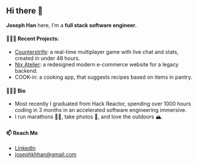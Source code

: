 ## Hi there 👋

**Joseph Han** here, I'm a **full stack software engineer.**

#### 👨🏻‍💻 Recent Projects:
- [Counterstrife](https://github.com/hanjoseph/counterstrife): a real-time multiplayer game with live chat and stats, created in under 48 hours.
- [Nix Atelier](https://github.com/hanjoseph/Nix-Atelier): a redesigned modern e-commerce website for a legacy backend.
- COOK-in: a cooking app, that suggests recipes based on items in pantry.

#### 🙆🏻‍♂️ Bio
- Most recently I graduated from Hack Reactor, spending over 1000 hours coding in 3 months in an accelerated software engineering immersive.
- I run marathons 🏃🏻, take photos 📸, and love the outdoors 🏔.

#### 📫 Reach Me
- [LinkedIn](https://www.linkedin.com/josephkhhan)
- [josephkhhan@gmail.com](mailto:josephkhhan@gmail.com)


<!--
**hanjoseph/hanjoseph** is a ✨ _special_ ✨ repository because its `README.md` (this file) appears on your GitHub profile.

Here are some ideas to get you started:

- 🔭 I’m currently working on ...
- 🌱 I’m currently learning ...
- 👯 I’m looking to collaborate on ...
- 🤔 I’m looking for help with ...
- 💬 Ask me about ...
- 📫 How to reach me: ...
- 😄 Pronouns: ...
- ⚡ Fun fact: ...
-->

